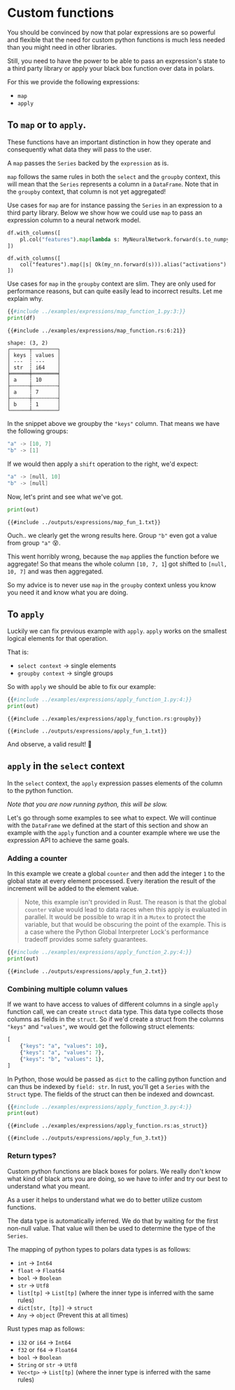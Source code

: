 # Custom functions

You should be convinced by now that polar expressions are so powerful and flexible that the need for custom python functions
is much less needed than you might need in other libraries.

Still, you need to have the power to be able to pass an expression's state to a third party library or apply your black box function
over data in polars.

For this we provide the following expressions:

- `map`
- `apply`

## To `map` or to `apply`.

These functions have an important distinction in how they operate and consequently what data they will pass to the user.

A `map` passes the `Series` backed by the `expression` as is.

`map` follows the same rules in both the `select` and the `groupby` context, this will
mean that the `Series` represents a column in a `DataFrame`. Note that in the `groupby` context, that column is not yet
aggregated!

Use cases for `map` are for instance passing the `Series` in an expression to a third party library. Below we show how
we could use `map` to pass an expression column to a neural network model.

<div class="tabbed-blocks">

```python
df.with_columns([
    pl.col("features").map(lambda s: MyNeuralNetwork.forward(s.to_numpy())).alias("activations")
])
```

```rust,noplayground
df.with_columns([
    col("features").map(|s| Ok(my_nn.forward(s))).alias("activations")
])
```

</div>

Use cases for `map` in the `groupby` context are slim. They are only used for performance reasons, but can quite easily
lead to incorrect results. Let me explain why.

<div class="tabbed-blocks">

```python
{{#include ../examples/expressions/map_function_1.py:3:}}
print(df)
```

```rust,noplayground
{{#include ../examples/expressions/map_function.rs:6:21}}
```

</div>

```
shape: (3, 2)
┌──────┬────────┐
│ keys ┆ values │
│ ---  ┆ ---    │
│ str  ┆ i64    │
╞══════╪════════╡
│ a    ┆ 10     │
├╌╌╌╌╌╌┼╌╌╌╌╌╌╌╌┤
│ a    ┆ 7      │
├╌╌╌╌╌╌┼╌╌╌╌╌╌╌╌┤
│ b    ┆ 1      │
└──────┴────────┘

```

In the snippet above we groupby the `"keys"` column. That means we have the following groups:

```c
"a" -> [10, 7]
"b" -> [1]
```

If we would then apply a `shift` operation to the right, we'd expect:

```c
"a" -> [null, 10]
"b" -> [null]
```

Now, let's print and see what we've got.

```python
print(out)
```

```text
{{#include ../outputs/expressions/map_fun_1.txt}}
```

Ouch.. we clearly get the wrong results here. Group `"b"` even got a value from group `"a"` 😵.

This went horribly wrong, because the `map` applies the function before we aggregate! So that means the whole column
`[10, 7, 1`\] got shifted to `[null, 10, 7]` and was then aggregated.

So my advice is to never use `map` in the `groupby` context unless you know you need it and know what you are doing.

## To `apply`

Luckily we can fix previous example with `apply`. `apply` works on the smallest logical elements for that operation.

That is:

- `select context` -> single elements
- `groupby context` -> single groups

So with `apply` we should be able to fix our example:

<div class="tabbed-blocks">

```python
{{#include ../examples/expressions/apply_function_1.py:4:}}
print(out)
```

```rust,noplayground
{{#include ../examples/expressions/apply_function.rs:groupby}}
```

</div>

```text
{{#include ../outputs/expressions/apply_fun_1.txt}}
```

And observe, a valid result! 🎉

## `apply` in the `select` context

In the `select` context, the `apply` expression passes elements of the column to the python function.

*Note that you are
now running python, this will be slow.*

Let's go through some examples to see what to expect. We will continue with the `DataFrame` we defined at the start of
this section and show an example with the `apply` function and a counter example where we use the expression API to
achieve the same goals.

### Adding a counter

In this example we create a global `counter` and then add the integer `1` to the global state at every element processed.
Every iteration the result of the increment will be added to the element value.

> Note, this example isn't provided in Rust.  The reason is that the global `counter` value would lead to data races when this apply is evaluated in parallel.  It would be possible to wrap it in a `Mutex` to protect the variable, but that would be obscuring the point of the example.  This is a case where the Python Global Interpreter Lock's performance tradeoff provides some safety guarantees.

```python
{{#include ../examples/expressions/apply_function_2.py:4:}}
print(out)
```

```text
{{#include ../outputs/expressions/apply_fun_2.txt}}
```

### Combining multiple column values

If we want to have access to values of different columns in a single `apply` function call, we can create `struct` data
type. This data type collects those columns as fields in the `struct`. So if we'd create a struct from the columns
`"keys"` and `"values"`, we would get the following struct elements:

```python
[
    {"keys": "a", "values": 10},
    {"keys": "a", "values": 7},
    {"keys": "b", "values": 1},
]
```

In Python, those would be passed as `dict` to the calling python function and can thus be indexed by `field: str`.  In rust, you'll get a `Series` with the `Struct` type. The fields of the struct can then be indexed and downcast.

<div class="tabbed-blocks">

```python
{{#include ../examples/expressions/apply_function_3.py:4:}}
print(out)
```

```rust,noplayground
{{#include ../examples/expressions/apply_function.rs:as_struct}}
```

</div>

```text
{{#include ../outputs/expressions/apply_fun_3.txt}}
```

### Return types?

Custom python functions are black boxes for polars. We really don't know what kind of black arts you are doing, so we have
to infer and try our best to understand what you meant.

As a user it helps to understand what we do to better utilize custom functions.

The data type is automatically inferred. We do that by waiting for the first non-null value. That value will then be used
to determine the type of the `Series`.

The mapping of python types to polars data types is as follows:

- `int` -> `Int64`
- `float` -> `Float64`
- `bool` -> `Boolean`
- `str` -> `Utf8`
- `list[tp]` -> `List[tp]` (where the inner type is inferred with the same rules)
- `dict[str, [tp]]` -> `struct`
- `Any` -> `object` (Prevent this at all times)

Rust types map as follows:

- `i32` or `i64` -> `Int64`
- `f32` or `f64` -> `Float64`
- `bool` -> `Boolean`
- `String` or `str` -> `Utf8`
- `Vec<tp>` -> `List[tp]` (where the inner type is inferred with the same rules)
